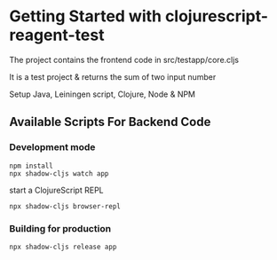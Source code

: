 # Getting Started with clojurescript-reagent-test
 
The project contains the frontend code in src/testapp/core.cljs

It is a test project & returns the sum of two input number
 
Setup Java, Leiningen script, Clojure, Node & NPM
 
## Available Scripts For Backend Code
 
### Development mode
```
npm install
npx shadow-cljs watch app
```
start a ClojureScript REPL
```
npx shadow-cljs browser-repl
```
### Building for production

```
npx shadow-cljs release app
```